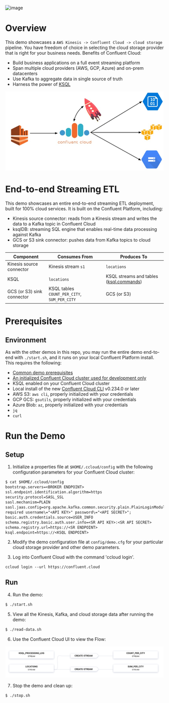 ![image](../images/confluent-logo-300-2.png)

# Overview

This demo showcases a `AWS Kinesis -> Confluent Cloud -> cloud storage` pipeline.
You have freedom of choice in selecting the cloud storage provider that is right for your business needs.
Benefits of Confluent Cloud:

* Build business applications on a full event streaming platform
* Span multiple cloud providers (AWS, GCP, Azure) and on-prem datacenters
* Use Kafka to aggregate data in single source of truth
* Harness the power of [KSQL](https://www.confluent.io/product/ksql/?utm_source=github&utm_medium=demo&utm_campaign=ch.examples_type.community_content.kinesis)

![image](images/topology.jpg)

# End-to-end Streaming ETL

This demo showcases an entire end-to-end streaming ETL deployment, built for 100% cloud services.
It is built on the Confluent Platform, including:

* Kinesis source connector: reads from a Kinesis stream and writes the data to a Kafka topic in Confluent Cloud
* ksqlDB: streaming SQL engine that enables real-time data processing against Kafka
* GCS or S3 sink connector: pushes data from Kafka topics to cloud storage

| Component                  | Consumes From             | Produces To             |
|----------------------------|---------------------------|-------------------------|
| Kinesis source connector   | Kinesis stream `s1`       | `locations`             |
| KSQL                       | `locations`               | KSQL streams and tables ([ksql.commands](ksql.commands)) |
| GCS (or S3) sink connector | KSQL tables `COUNT_PER_CITY`, `SUM_PER_CITY` | GCS (or S3)         |


# Prerequisites

## Environment

As with the other demos in this repo, you may run the entire demo end-to-end with `./start.sh`, and it runs on your local Confluent Platform install.  This requires the following:

* [Common demo prerequisites](https://github.com/confluentinc/examples#prerequisites)
* [An initialized Confluent Cloud cluster used for development only](https://confluent.cloud?utm_source=github&utm_medium=demo&utm_campaign=ch.examples_type.community_content.kinesis)
* KSQL enabled on your Confluent Cloud cluster
* Local install of the new [Confluent Cloud CLI](https://docs.confluent.io/current/cloud/cli/install.html#ccloud-install-cli?utm_source=github&utm_medium=demo&utm_campaign=ch.examples_type.community_content.beginner-cloud) v0.234.0 or later
* AWS S3: `aws cli`, properly initialized with your credentials
* GCP GCS: `gsutils`, properly initialized with your credentials
* Azure Blob: `az`, properly initialized with your credentials
* `jq`
* `curl`

# Run the Demo

## Setup

1. Initialize a properties file at `$HOME/.ccloud/config` with the following configuration parameters for your Confluent Cloud cluster:

```shell
$ cat $HOME/.ccloud/config
bootstrap.servers=<BROKER ENDPOINT>
ssl.endpoint.identification.algorithm=https
security.protocol=SASL_SSL
sasl.mechanism=PLAIN
sasl.jaas.config=org.apache.kafka.common.security.plain.PlainLoginModule required username\="<API KEY>" password\="<API SECRET>";
basic.auth.credentials.source=USER_INFO
schema.registry.basic.auth.user.info=<SR API KEY>:<SR API SECRET>
schema.registry.url=https://<SR ENDPOINT>
ksql.endpoint=https://<KSQL ENDPOINT>
```

2. Modify the demo configuration file at `config/demo.cfg` for your particular cloud storage provider and other demo parameters.

3. Log into Confluent Cloud with the command 'ccloud login'.

```
ccloud login --url https://confluent.cloud
```

## Run

4. Run the demo:

```bash
$ ./start.sh
```

5. View all the Kinesis, Kafka, and cloud storage data after running the demo:

```bash
$ ./read-data.sh
```

6. Use the Confluent Cloud UI to view the Flow:

![image](images/flow.png)

7. Stop the demo and clean up:

```bash
$ ./stop.sh
```

